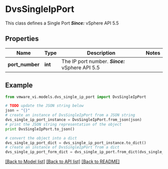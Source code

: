 # DvsSingleIpPort

This class defines a Single Port  ***Since:*** vSphere API 5.5 

## Properties
Name | Type | Description | Notes
------------ | ------------- | ------------- | -------------
**port_number** | **int** | The IP port number.  ***Since:*** vSphere API 5.5  | 

## Example

```python
from vmware_vi.models.dvs_single_ip_port import DvsSingleIpPort

# TODO update the JSON string below
json = "{}"
# create an instance of DvsSingleIpPort from a JSON string
dvs_single_ip_port_instance = DvsSingleIpPort.from_json(json)
# print the JSON string representation of the object
print DvsSingleIpPort.to_json()

# convert the object into a dict
dvs_single_ip_port_dict = dvs_single_ip_port_instance.to_dict()
# create an instance of DvsSingleIpPort from a dict
dvs_single_ip_port_form_dict = dvs_single_ip_port.from_dict(dvs_single_ip_port_dict)
```
[[Back to Model list]](../README.md#documentation-for-models) [[Back to API list]](../README.md#documentation-for-api-endpoints) [[Back to README]](../README.md)


